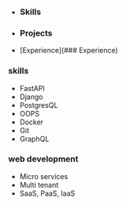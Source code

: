 - ### Skills
- ### Projects
- [Experience](### Experience)


### skills
- FastAPI
- Django
- PostgresQL
- OOPS
- Docker
- Git
- GraphQL

### web development
- Micro services
- Multi tenant
- SaaS, PaaS, IaaS
